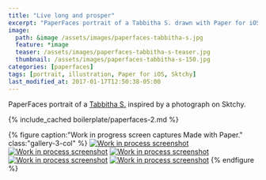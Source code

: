 ```yaml
---
title: "Live long and prosper"
excerpt: "PaperFaces portrait of a Tabbitha S. drawn with Paper for iOS on an iPad."
image: 
  path: &image /assets/images/paperfaces-tabbitha-s.jpg 
  feature: *image
  teaser: /assets/images/paperfaces-tabbitha-s-teaser.jpg
  thumbnail: /assets/images/paperfaces-tabbitha-s-150.jpg
categories: [paperfaces]
tags: [portrait, illustration, Paper for iOS, Sktchy]
last_modified_at: 2017-01-17T12:50:38-05:00
---
```


PaperFaces portrait of a [Tabbitha S.](https://sktchy.com/WjxgQ) inspired by a photograph on Sktchy.

{% include_cached boilerplate/paperfaces-2.md %}

{% figure caption:"Work in progress screen captures Made with Paper." class:"gallery-3-col" %}
[![Work in process screenshot](/assets/images/paperfaces-tabbitha-s-process-1-600.jpg)](/assets/images/paperfaces-tabbitha-s-process-1-lg.jpg) [![Work in process screenshot](/assets/images/paperfaces-tabbitha-s-process-2-600.jpg)](/assets/images/paperfaces-tabbitha-s-process-2-lg.jpg) [![Work in process screenshot](/assets/images/paperfaces-tabbitha-s-process-3-600.jpg)](/assets/images/paperfaces-tabbitha-s-process-3-lg.jpg) [![Work in process screenshot](/assets/images/paperfaces-tabbitha-s-process-4-600.jpg)](/assets/images/paperfaces-tabbitha-s-process-4-lg.jpg) [![Work in process screenshot](/assets/images/paperfaces-tabbitha-s-process-5-600.jpg)](/assets/images/paperfaces-tabbitha-s-process-5-lg.jpg)
{% endfigure %}
